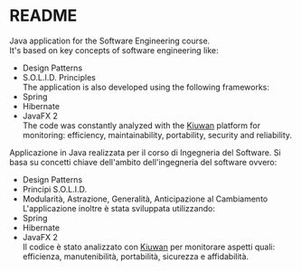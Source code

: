 # README #
Java application for the Software Engineering course.  
It's based on key concepts of software engineering like:  
- Design Patterns  
- S.O.L.I.D. Principles  
The application is also developed using the following frameworks:  
- Spring  
- Hibernate  
- JavaFX 2  
The code was constantly analyzed with the [Kiuwan](https://www.kiuwan.com/) platform for monitoring: efficiency, maintainability, portability, security and reliability.

Applicazione in Java realizzata per il corso di Ingegneria del Software. Si basa su concetti chiave dell'ambito dell'ingegneria del software ovvero:  
- Design Patterns  
- Principi S.O.L.I.D.  
- Modularità, Astrazione, Generalità, Anticipazione al Cambiamento  
L'applicazione inoltre è stata sviluppata utilizzando:  
- Spring  
- Hibernate  
- JavaFX 2  
Il codice è stato analizzato con [Kiuwan](https://www.kiuwan.com/) per monitorare aspetti quali: efficienza, manutenibilità, portabilità, sicurezza e affidabilità.